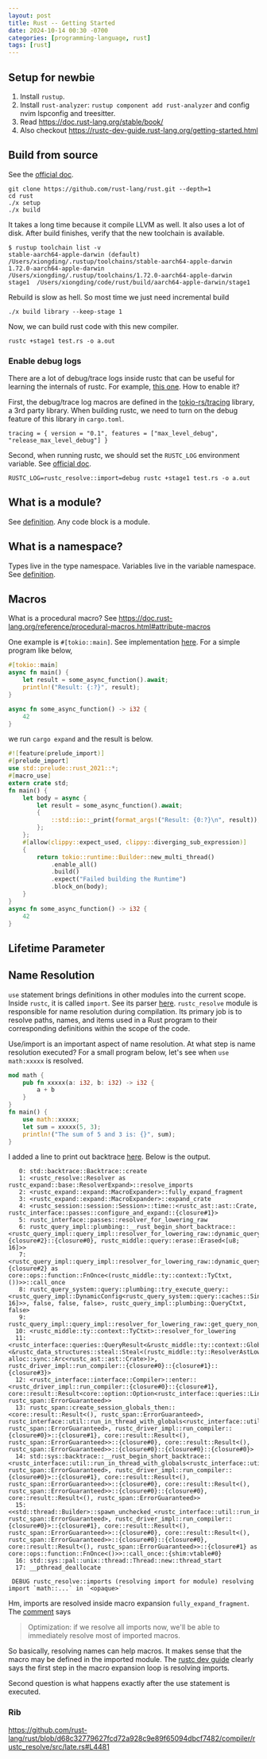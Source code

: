 ```yaml
---
layout: post
title: Rust -- Getting Started
date: 2024-10-14 00:30 -0700
categories: [programming-language, rust]
tags: [rust]
---
```


## Setup for newbie

1. Install `rustup`.
2. Install `rust-analyzer`: `rustup component add rust-analyzer` and config
   nvim lspconfig and treesitter.
3. Read <https://doc.rust-lang.org/stable/book/>
4. Also checkout <https://rustc-dev-guide.rust-lang.org/getting-started.html>

## Build from source

See the
[official doc](https://rustc-dev-guide.rust-lang.org/building/quickstart.html).

```
git clone https://github.com/rust-lang/rust.git --depth=1
cd rust
./x setup
./x build
```

It takes a long time because it compile LLVM as well. It also uses a lot of
disk. After build finishes, verify that the new toolchain is available.

```
$ rustup toolchain list -v
stable-aarch64-apple-darwin (default)   /Users/xiongding/.rustup/toolchains/stable-aarch64-apple-darwin
1.72.0-aarch64-apple-darwin     /Users/xiongding/.rustup/toolchains/1.72.0-aarch64-apple-darwin
stage1  /Users/xiongding/code/rust/build/aarch64-apple-darwin/stage1
```

Rebuild is slow as hell. So most time we just need incremental build

```
./x build library --keep-stage 1
```

Now, we can build rust code with this new compiler.

```
rustc +stage1 test.rs -o a.out
```

### Enable debug logs

There are a lot of debug/trace logs inside rustc that can be useful for
learning the internals of rustc. For example,
[this one](https://github.com/rust-lang/rust/blob/d68c32779627fcd72a928c9e89f65094dbcf7482/compiler/rustc_resolve/src/imports.rs#L767).
How to enable it?

First, the debug/trace log macros are defined in the
[tokio-rs/tracing](https://github.com/tokio-rs/tracing) library, a 3rd party
library. When building rustc, we need to turn on the debug feature of this
library in `cargo.toml`.

```
tracing = { version = "0.1", features = ["max_level_debug", "release_max_level_debug"] }
```

Second, when running rustc, we should set the `RUSTC_LOG` environment variable.
See [official doc](https://rustc-dev-guide.rust-lang.org/tracing.html).

```
RUSTC_LOG=rustc_resolve::import=debug rustc +stage1 test.rs -o a.out
```

## What is a module?

See
[definition](https://github.com/rust-lang/rust/blob/d68c32779627fcd72a928c9e89f65094dbcf7482/compiler/rustc_resolve/src/lib.rs#L491).
Any code block is a module.

## What is a namespace?

Types live in the type namespace. Variables live in the variable namespace. See
[definition](https://github.com/rust-lang/rust/blob/d68c32779627fcd72a928c9e89f65094dbcf7482/compiler/rustc_hir/src/def.rs#L541).

## Macros

What is a procedural macro? See
<https://doc.rust-lang.org/reference/procedural-macros.html#attribute-macros>

One example is `#[tokio::main]`. See implementation
[here](https://github.com/tokio-rs/tokio/blob/512e9decfb683d22f4a145459142542caa0894c9/tokio-macros/src/lib.rs#L254).
For a simple program like below,

```rust
#[tokio::main]
async fn main() {
    let result = some_async_function().await;
    println!("Result: {:?}", result);
}

async fn some_async_function() -> i32 {
    42
}
```

we run `cargo expand` and the result is below.

```rust
#![feature(prelude_import)]
#[prelude_import]
use std::prelude::rust_2021::*;
#[macro_use]
extern crate std;
fn main() {
    let body = async {
        let result = some_async_function().await;
        {
            ::std::io::_print(format_args!("Result: {0:?}\n", result));
        };
    };
    #[allow(clippy::expect_used, clippy::diverging_sub_expression)]
    {
        return tokio::runtime::Builder::new_multi_thread()
            .enable_all()
            .build()
            .expect("Failed building the Runtime")
            .block_on(body);
    }
}
async fn some_async_function() -> i32 {
    42
}
```

## Lifetime Parameter

## Name Resolution

`use` statement brings definitions in other modules into the current scope.
Inside `rustc`, it is called `import`. See its parser
[here](https://github.com/rust-lang/rust/blob/d68c32779627fcd72a928c9e89f65094dbcf7482/compiler/rustc_parse/src/parser/item.rs#L197).
`rustc_resolve` module is responsible for name resolution during compilation.
Its primary job is to resolve paths, names, and items used in a Rust program to
their corresponding definitions within the scope of the code.

Use/import is an important aspect of name resolution. At what step is name
resolution executed? For a small program below, let's see when `use math:xxxxx`
is resolved.

```rust
mod math {
    pub fn xxxxx(a: i32, b: i32) -> i32 {
        a + b
    }
}
fn main() {
    use math::xxxxx;
    let sum = xxxxx(5, 3);
    println!("The sum of 5 and 3 is: {}", sum);
}
```

I added a line to print out backtrace
[here](https://github.com/rust-lang/rust/blob/d68c32779627fcd72a928c9e89f65094dbcf7482/compiler/rustc_resolve/src/imports.rs#L767).
Below is the output.

```
   0: std::backtrace::Backtrace::create
   1: <rustc_resolve::Resolver as rustc_expand::base::ResolverExpand>::resolve_imports
   2: <rustc_expand::expand::MacroExpander>::fully_expand_fragment
   3: <rustc_expand::expand::MacroExpander>::expand_crate
   4: <rustc_session::session::Session>::time::<rustc_ast::ast::Crate, rustc_interface::passes::configure_and_expand::{closure#1}>
   5: rustc_interface::passes::resolver_for_lowering_raw
   6: rustc_query_impl::plumbing::__rust_begin_short_backtrace::<rustc_query_impl::query_impl::resolver_for_lowering_raw::dynamic_query::{closure#2}::{closure#0}, rustc_middle::query::erase::Erased<[u8; 16]>>
   7: <rustc_query_impl::query_impl::resolver_for_lowering_raw::dynamic_query::{closure#2} as core::ops::function::FnOnce<(rustc_middle::ty::context::TyCtxt, ())>>::call_once
   8: rustc_query_system::query::plumbing::try_execute_query::<rustc_query_impl::DynamicConfig<rustc_query_system::query::caches::SingleCache<rustc_middle::query::erase::Erased<[u8; 16]>>, false, false, false>, rustc_query_impl::plumbing::QueryCtxt, false>
   9: rustc_query_impl::query_impl::resolver_for_lowering_raw::get_query_non_incr::__rust_end_short_backtrace
  10: <rustc_middle::ty::context::TyCtxt>::resolver_for_lowering
  11: <rustc_interface::queries::QueryResult<&rustc_middle::ty::context::GlobalCtxt>>::enter::<&rustc_data_structures::steal::Steal<(rustc_middle::ty::ResolverAstLowering, alloc::sync::Arc<rustc_ast::ast::Crate>)>, rustc_driver_impl::run_compiler::{closure#0}::{closure#1}::{closure#3}>
  12: <rustc_interface::interface::Compiler>::enter::<rustc_driver_impl::run_compiler::{closure#0}::{closure#1}, core::result::Result<core::option::Option<rustc_interface::queries::Linker>, rustc_span::ErrorGuaranteed>>
  13: rustc_span::create_session_globals_then::<core::result::Result<(), rustc_span::ErrorGuaranteed>, rustc_interface::util::run_in_thread_with_globals<rustc_interface::util::run_in_thread_pool_with_globals<rustc_interface::interface::run_compiler<core::result::Result<(), rustc_span::ErrorGuaranteed>, rustc_driver_impl::run_compiler::{closure#0}>::{closure#1}, core::result::Result<(), rustc_span::ErrorGuaranteed>>::{closure#0}, core::result::Result<(), rustc_span::ErrorGuaranteed>>::{closure#0}::{closure#0}::{closure#0}>
  14: std::sys::backtrace::__rust_begin_short_backtrace::<rustc_interface::util::run_in_thread_with_globals<rustc_interface::util::run_in_thread_pool_with_globals<rustc_interface::interface::run_compiler<core::result::Result<(), rustc_span::ErrorGuaranteed>, rustc_driver_impl::run_compiler::{closure#0}>::{closure#1}, core::result::Result<(), rustc_span::ErrorGuaranteed>>::{closure#0}, core::result::Result<(), rustc_span::ErrorGuaranteed>>::{closure#0}::{closure#0}, core::result::Result<(), rustc_span::ErrorGuaranteed>>
  15: <<std::thread::Builder>::spawn_unchecked_<rustc_interface::util::run_in_thread_with_globals<rustc_interface::util::run_in_thread_pool_with_globals<rustc_interface::interface::run_compiler<core::result::Result<(), rustc_span::ErrorGuaranteed>, rustc_driver_impl::run_compiler::{closure#0}>::{closure#1}, core::result::Result<(), rustc_span::ErrorGuaranteed>>::{closure#0}, core::result::Result<(), rustc_span::ErrorGuaranteed>>::{closure#0}::{closure#0}, core::result::Result<(), rustc_span::ErrorGuaranteed>>::{closure#1} as core::ops::function::FnOnce<()>>::call_once::{shim:vtable#0}
  16: std::sys::pal::unix::thread::Thread::new::thread_start
  17: __pthread_deallocate

 DEBUG rustc_resolve::imports (resolving import for module) resolving import `math::...` in `<opaque>`
```

Hm, imports are resolved inside macro expansion `fully_expand_fragment`. The
[comment](https://github.com/rust-lang/rust/blob/d68c32779627fcd72a928c9e89f65094dbcf7482/compiler/rustc_expand/src/expand.rs#L435)
says

> Optimization: if we resolve all imports now, we'll be able to immediately
> resolve most of imported macros.

So basically, resolving names can help macros. It makes sense that the macro
may be defined in the imported module. The
[rustc dev guide](https://rustc-dev-guide.rust-lang.org/macro-expansion.html)
clearly says the first step in the macro expansion loop is resolving imports.

Second question is what happens exactly after the use statement is executed.

### Rib

https://github.com/rust-lang/rust/blob/d68c32779627fcd72a928c9e89f65094dbcf7482/compiler/rustc_resolve/src/late.rs#L4481
